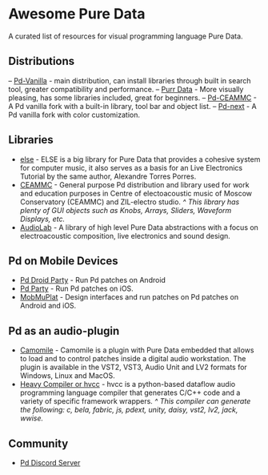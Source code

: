 # Awesome Pure Data
A curated list of resources for visual programming language Pure Data.

## Distributions
– [Pd-Vanilla](http://msp.ucsd.edu/software.html) - main distribution, can install libraries through built in search tool, greater compatibility and performance.
– [Purr Data](https://www.purrdata.net/) - More visually pleasing, has some libraries included, great for beginners.
– [Pd-CEAMMC](https://github.com/uliss/pure-data/releases) - A Pd vanilla fork with a built-in library, tool bar and object list.
– [Pd-next](https://github.com/sebshader/pdnext/releases/) - A Pd vanilla fork with color customization.

## Libraries
- [else](https://github.com/porres/pd-else) - ELSE is a big library for Pure Data that provides a cohesive system for computer music, it also serves as a basis for an Live Electronics Tutorial by the same author, Alexandre Torres Porres.
- [CEAMMC](https://github.com/uliss/pure-data/releases) - General purpose Pd distribution and library used for work and education purposes in Centre of electoacoustic music of Moscow Conservatory (CEAMMC) and ZIL-electro studio.
*^ This library has plenty of GUI objects such as Knobs, Arrays, Sliders, Waveform Displays, etc.*
- [AudioLab](https://github.com/solipd/AudioLab) - A library of high level Pure Data abstractions with a focus on electroacoustic composition, live electronics and sound design.

## Pd on Mobile Devices
- [Pd Droid Party](https://droidparty.net/) - Run Pd patches on Android
- [Pd Party](http://danomatika.com/code/pdparty) - Run Pd patches on iOS.
- [MobMuPlat](https://danieliglesia.com/mobmuplat/) - Design interfaces and run patches on Pd patches on Android and iOS.

## Pd as an audio-plugin
- [Camomile](https://github.com/pierreguillot/Camomile/releases) - Camomile is a plugin with Pure Data embedded that allows to load and to control patches inside a digital audio workstation. The plugin is available in the VST2, VST3, Audio Unit and LV2 formats for Windows, Linux and MacOS.
- [Heavy Compiler or hvcc](https://github.com/Wasted-Audio/hvcc) - hvcc is a python-based dataflow audio programming language compiler that generates C/C++ code and a variety of specific framework wrappers.
*^ This compiler can generate the following: c, bela, fabric, js, pdext, unity, daisy, vst2, lv2, jack, wwise.*

## Community
- [Pd Discord Server](https://discord.gg/aNd8RrT)
